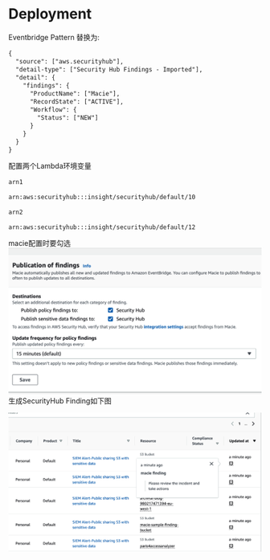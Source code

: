 # Deployment
Eventbridge Pattern 替换为:
```
{
  "source": ["aws.securityhub"],
  "detail-type": ["Security Hub Findings - Imported"],
  "detail": {
    "findings": {
      "ProductName": ["Macie"],
      "RecordState": ["ACTIVE"],
      "Workflow": {
        "Status": ["NEW"]
      }
    }
  }
}
```
配置两个Lambda环境变量
```
arn1
```
```
arn:aws:securityhub:::insight/securityhub/default/10
```
```
arn2
```
```
arn:aws:securityhub:::insight/securityhub/default/12
```
macie配置时要勾选
![macie](/s3/macie-sh-open.png)
生成SecurityHub Finding如下图

![sample](/s3/SIEM-Alert.png)
